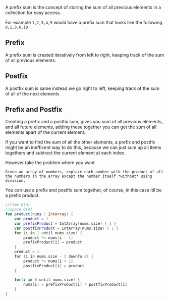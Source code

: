 A prefix sum is the concept of storing the sum of all previous elements in a collection for easy access. 

For example `1,2,3,4,5` would have a prefix sum that looks like the following `0,1,3,6,10`

## Prefix
A prefix sum is created iteratively from left to right, keeping track of the sum of all previous elements.

## Postfix
A postfix sum is same instead we go right to left, keeping track of the sum of all of the next elements

## Prefix and Postfix
Creating a prefix and a postfix sum, gives you sum of all previous elements, and all future elements, adding these together you can get the sum of all elements apart of the current element. 

If you want to find the sum of all the other elements, a prefix and postfix might be an inefficent way to do this, because we can just sum up all items togethers and subtract the current element at each index. 

However take the problem where you want 
```
Given an array of numbers, replace each number with the product of all the numbers in the array except the number itself *without* using division.
```

You can use a prefix and postfix sum together, of course, in this case itll be a prefix product. 
```kt
//time O(n)
//space O(n)
fun product(nums : IntArray) {
    var product = 1
    var prefixProduct = IntArray(nums.size) { 1 }
    var postfixProduct = IntArray(nums.size) { 1 }
   	for (i in 1 until nums.size) {
        product *= nums[i - 1]
        prefixProduct[i] = product
    }
    product = 1
    for (i in nums.size - 2 downTo 0) {
		product *= nums[i + 1]
        postfixProduct[i] = product
    }
    
    for(i in 0 until nums.size) {
    	nums[i] = prefixProduct[i] * postfixProduct[i]
    }
}
```
